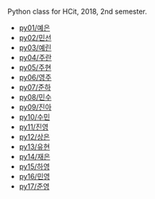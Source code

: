 Python class for HCit, 2018, 2nd semester.

- [py01/예은](https://github.com/kiyee/py-01)
- [py02/민선](https://github.com/hellokena/py--02)
- [py03/예린](https://github.com/HIT-YL/py-03)
- [py04/주란](https://github.com/Raniu/py-04)
- [py05/주현](https://github.com/joyeee2/py-05)
- [py06/영주](https://github.com/YeongJuYJ/py-06)
- [py07/준하](https://github.com/duwnsgk/py-07)
- [py08/민수](https://github.com/MINSU98/py-08)
- [py09/진아](https://github.com/YoonJinAh/py-09)
- [py10/수민](https://github.com/flocc1352/py-10)
- [py11/진영](https://github.com/zza0818/py-11)
- [py12/상은](https://github.com/sangeunlim/py-12)
- [py13/유현](https://github.com/9Y7H/py-13)
- [py14/재은](https://github.com/jjammmm/py-14)
- [py15/하영]()
- [py16/민영](https://github.com/minyeongChoi/py-16)
- [py17/준영](https://github.com/Seolyeong/py17)

